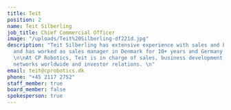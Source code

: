 ```yaml
---
title: Teit
position: 2
name: Teit Silberling
job_title: Chief Commercial Officer
image: "/uploads/Teit%20Silberling-df221d.jpg"
description: "Teit Silberling has extensive experience with sales and business development
  and has worked as sales manager in Denmark for 10+ years and Germany for 10+ years.
  \n\nAt CP Robotics, Teit is in charge of sales, business development, building supplier
  networks worldwide and investor relations. \n"
email: teit@cprobotics.dk
phone: "+45 2117 2752"
staff_member: true
board_member: false
spokesperson: true
---
```


